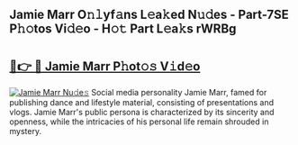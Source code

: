 ## Jamie Marr O𝚗𝚕yf𝚊ns L𝚎a𝚔ed N𝚞𝚍es - Part-7SE P𝚑𝚘tos Vi𝚍𝚎o - H𝚘𝚝 Part L𝚎a𝚔s rWRBg

# <h2><a href="http://kf0sby.oniu.top/?m=Jamie+Marr">🔗👉 🔴 Jamie Marr P𝚑ot𝚘𝚜 V𝚒d𝚎o</a></h2>

[![Jamie Marr Nu𝚍e𝚜](https://i.imgur.com/0qMVB7G.gif)](http://kf0sby.oniu.top/?m=Jamie+Marr)
Social media personality Jamie Marr, famed for publishing dance and lifestyle material, consisting of presentations and vlogs. Jamie Marr's public persona is characterized by its sincerity and openness, while the intricacies of his personal life remain shrouded in mystery.  
